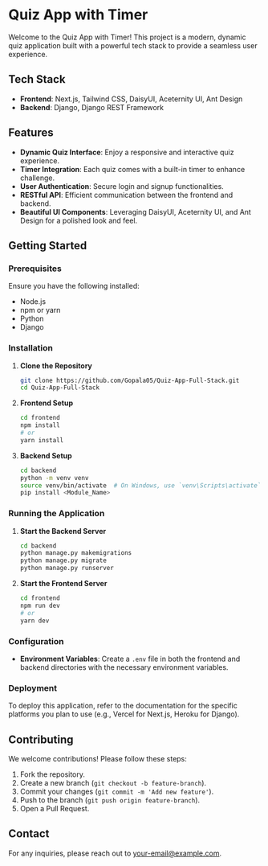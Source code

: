 # Quiz App with Timer

Welcome to the Quiz App with Timer! This project is a modern, dynamic quiz application built with a powerful tech stack to provide a seamless user experience.

## Tech Stack

- **Frontend**: Next.js, Tailwind CSS, DaisyUI, Aceternity UI, Ant Design
- **Backend**: Django, Django REST Framework

## Features

- **Dynamic Quiz Interface**: Enjoy a responsive and interactive quiz experience.
- **Timer Integration**: Each quiz comes with a built-in timer to enhance challenge.
- **User Authentication**: Secure login and signup functionalities.
- **RESTful API**: Efficient communication between the frontend and backend.
- **Beautiful UI Components**: Leveraging DaisyUI, Aceternity UI, and Ant Design for a polished look and feel.

## Getting Started

### Prerequisites

Ensure you have the following installed:

- Node.js
- npm or yarn
- Python
- Django

### Installation

1. **Clone the Repository**
    ```bash
    git clone https://github.com/Gopala05/Quiz-App-Full-Stack.git
    cd Quiz-App-Full-Stack
    ```

2. **Frontend Setup**
    ```bash
    cd frontend
    npm install
    # or
    yarn install
    ```

3. **Backend Setup**
    ```bash
    cd backend
    python -m venv venv
    source venv/bin/activate  # On Windows, use `venv\Scripts\activate`
    pip install <Module_Name>
    ```

### Running the Application

1. **Start the Backend Server**
    ```bash
    cd backend
    python manage.py makemigrations
    python manage.py migrate
    python manage.py runserver
    ```

2. **Start the Frontend Server**
    ```bash
    cd frontend
    npm run dev
    # or
    yarn dev
    ```

### Configuration

- **Environment Variables**: Create a `.env` file in both the frontend and backend directories with the necessary environment variables.

### Deployment

To deploy this application, refer to the documentation for the specific platforms you plan to use (e.g., Vercel for Next.js, Heroku for Django).

## Contributing

We welcome contributions! Please follow these steps:

1. Fork the repository.
2. Create a new branch (`git checkout -b feature-branch`).
3. Commit your changes (`git commit -m 'Add new feature'`).
4. Push to the branch (`git push origin feature-branch`).
5. Open a Pull Request.

## Contact

For any inquiries, please reach out to [your-email@example.com](mailto:your-email@example.com).
